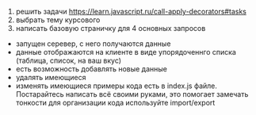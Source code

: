 1. решить задачи https://learn.javascript.ru/call-apply-decorators#tasks
2. выбрать тему курсового
3. написать базовую страничку для 4 основных запросов

- запущен серевер, с него получаются данные
- данные отображаются на клиенте в виде упорядоченнго списка (таблица, список, на ваш вкус)
- есть возможность добавлять новые данные
- удалять имеющиеся
- изменять имеющиеся
  примеры кода есть в index.js файле. Постарайтесь написать всё своими руками, это помогает замечать тонкости
  для организации кода используйте import/export
